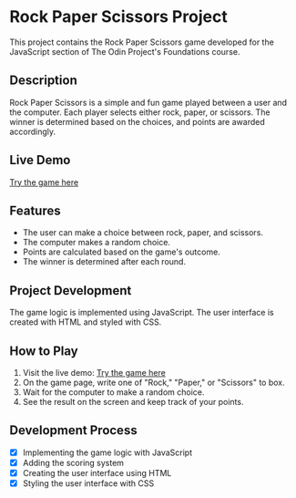 # Rock Paper Scissors Project

This project contains the Rock Paper Scissors game developed for the JavaScript section of The Odin Project's Foundations course.

## Description

Rock Paper Scissors is a simple and fun game played between a user and the computer. Each player selects either rock, paper, or scissors. The winner is determined based on the choices, and points are awarded accordingly.

## Live Demo

[Try the game here](https://tatkaciran.github.io/rock-paper-scissors/)

## Features

- The user can make a choice between rock, paper, and scissors.
- The computer makes a random choice.
- Points are calculated based on the game's outcome.
- The winner is determined after each round.

## Project Development

The game logic is implemented using JavaScript. The user interface is created with HTML and styled with CSS.

## How to Play

1. Visit the live demo: [Try the game here](https://tatkaciran.github.io/rock-paper-scissors/)
2. On the game page, write one of "Rock," "Paper," or "Scissors" to box.
3. Wait for the computer to make a random choice.
4. See the result on the screen and keep track of your points.

## Development Process

- [X] Implementing the game logic with JavaScript
- [X] Adding the scoring system
- [x] Creating the user interface using HTML
- [x] Styling the user interface with CSS
